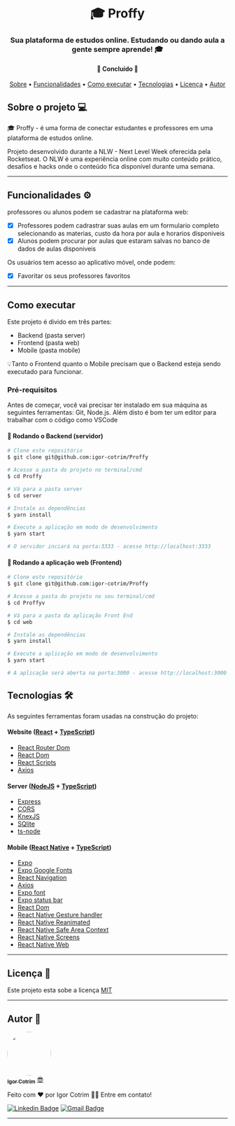 <h1 align="center">🎓 Proffy </h1>

<h3 align="center">Sua plataforma de estudos online. Estudando ou dando aula a gente sempre aprende! 🎓</h3>

<h4 align="center"> 
	🚧  Concluído  🚧
</h4>

<p align="center">
 <a href="#sobre-o-projeto-">Sobre</a> •
 <a href="#funcionalidades-%EF%B8%8F">Funcionalidades</a> • 
 <a href="#como-executar">Como executar</a> • 
 <a href="#tecnologias-">Tecnologias</a> • 
 <a href="#licença-">Licença</a> • 
 <a href="#autor-">Autor</a>
</p>

## Sobre o projeto 💻

🎓 Proffy - é uma forma de conectar estudantes e professores em uma plataforma de estudos online.

Projeto desenvolvido durante a NLW - Next Level Week oferecida pela Rocketseat. O NLW é uma experiência online com muito conteúdo prático, desafios e hacks onde o conteúdo fica disponível durante uma semana.

---

## Funcionalidades ⚙️

professores ou alunos podem se cadastrar na plataforma web:

- [x] Professores podem cadrastrar suas aulas em um formulario completo selecionando as materias, custo da hora por aula e horarios disponiveis
- [x] Alunos podem procurar por aulas que estaram salvas no banco de dados de aulas disponiveis

Os usuários tem acesso ao aplicativo móvel, onde podem:

- [x] Favoritar os seus professores favoritos

---

## Como executar

Este projeto é divido em três partes:

- Backend (pasta server)
- Frontend (pasta web)
- Mobile (pasta mobile) <br/>

💡Tanto o Frontend quanto o Mobile precisam que o Backend esteja sendo executado para funcionar.

### Pré-requisitos

Antes de começar, você vai precisar ter instalado em sua máquina as seguintes ferramentas: Git, Node.js. Além disto é bom ter um editor para trabalhar com o código como VSCode

#### 🎲 Rodando o Backend (servidor)

```sh
# Clone este repositório
$ git clone git@github.com:igor-cotrim/Proffy

# Acesse a pasta do projeto no terminal/cmd
$ cd Proffy

# Vá para a pasta server
$ cd server

# Instale as dependências
$ yarn install

# Execute a aplicação em modo de desenvolvimento
$ yarn start

# O servidor inciará na porta:3333 - acesse http://localhost:3333 
```

#### 🧭 Rodando a aplicação web (Frontend)

```sh
# Clone este repositório
$ git clone git@github.com:igor-cotrim/Proffy

# Acesse a pasta do projeto no seu terminal/cmd
$ cd Proffyv

# Vá para a pasta da aplicação Front End
$ cd web

# Instale as dependências
$ yarn install

# Execute a aplicação em modo de desenvolvimento
$ yarn start

# A aplicação será aberta na porta:3000 - acesse http://localhost:3000
```

## Tecnologias 🛠

As seguintes ferramentas foram usadas na construção do projeto:

#### Website ([React](https://pt-br.reactjs.org/) + [TypeScript](https://www.typescriptlang.org/))

- [React Router Dom](https://github.com/ReactTraining/react-router/tree/master/packages/react-router-dom)
- [React Dom](https://pt-br.reactjs.org/docs/react-dom.html)
- [React Scripts](https://www.npmjs.com/package/react-scripts)
- [Axios](https://github.com/axios/axios)

#### Server ([NodeJS](https://nodejs.org/en/) + [TypeScript](https://www.typescriptlang.org/))

- [Express](https://expressjs.com/)
- [CORS](https://expressjs.com/en/resources/middleware/cors.html)
- [KnexJS](http://knexjs.org/)
- [SQlite](https://github.com/mapbox/node-sqlite3)
- [ts-node](https://github.com/TypeStrong/ts-node)

#### Mobile ([React Native](http://www.reactnative.com/) + [TypeScript](https://www.typescriptlang.org/))

- [Expo](https://expo.io/)
- [Expo Google Fonts](https://github.com/expo/google-fonts)
- [React Navigation](https://reactnavigation.org/)
- [Axios](https://github.com/axios/axios)
- [Expo font](https://docs.expo.io/versions/latest/sdk/font/)
- [Expo status bar](https://docs.expo.io/versions/latest/sdk/status-bar/)
- [React Dom](https://pt-br.reactjs.org/docs/react-dom.html)
- [React Native Gesture handler](https://github.com/software-mansion/react-native-gesture-handler)
- [React Native Reanimated](https://github.com/software-mansion/react-native-reanimated)
- [React Native Safe Area Context](https://github.com/th3rdwave/react-native-safe-area-context)
- [React Native Screens](https://github.com/software-mansion/react-native-screens)
- [React Native Web](https://github.com/necolas/react-native-web)

---


## Licença 📝

Este projeto esta sobe a licença [MIT](https://choosealicense.com/licenses/mit/)

---

## Autor 🦸

<a href="https://www.linkedin.com/in/igorcotrim/">
 <img style="border-radius: 50%;" src="https://avatars2.githubusercontent.com/u/50390408?s=460&u=fa3dad860e7be785755894c2c7f4cbd20ac4b1b0&v=4" width="100px;" alt=""/>
 <br />
 <sub><b>Igor Cotrim</b></sub></a> <a href="https://www.linkedin.com/in/igorcotrim/" title="linkedin">😎</a>


Feito com ❤️ por Igor Cotrim 👋🏽 Entre em contato!

[![Linkedin Badge](https://img.shields.io/badge/-Igor_Cotrim-blue?style=flat-square&logo=Linkedin&logoColor=white&link=https://www.linkedin.com/in/igorcotrim/)](https://www.linkedin.com/in/igorcotrim/) 
[![Gmail Badge](https://img.shields.io/badge/-igorxuxicotrim@gmail.com-c14438?style=flat-square&logo=Gmail&logoColor=white&link=mailto:igorxuxicotrim@gmail.com)](mailto:igorxuxicotrim@gmail.com)

---
